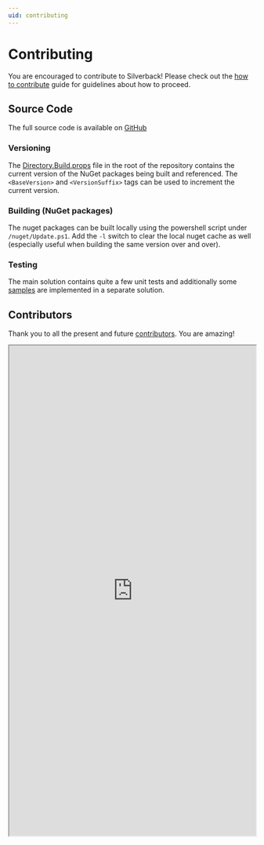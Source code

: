 ```yaml
---
uid: contributing
---
```


# Contributing

You are encouraged to contribute to Silverback! Please check out the [how to contribute](https://github.com/BEagle1984/silverback/blob/develop/CONTRIBUTING.md) guide for guidelines about how to proceed.

## Source Code

The full source code is available on [GitHub](https://github.com/BEagle1984/silverback/)

### Versioning

The [Directory.Build.props](https://github.com/BEagle1984/silverback/blob/master/Directory.Build.props) file in the root of the repository contains the current version of the NuGet packages being built and referenced. The `<BaseVersion>` and `<VersionSuffix>` tags can be used to increment the current version.

### Building (NuGet packages)

The nuget packages can be built locally using the powershell script under `/nuget/Update.ps1`. Add the `-l` switch to clear the local nuget cache as well (especially useful when building the same version over and over).

### Testing

The main solution contains quite a few unit tests and additionally some [samples](xref:samples) are implemented in a separate solution.

## Contributors

Thank you to all the present and future [contributors](https://leereilly.net/github-high-scores/?beagle1984/silverback). You are amazing!

<iframe src="https://leereilly.net/github-high-scores/?beagle1984/silverback" style="width: 100%;height: 1000px"></iframe>
